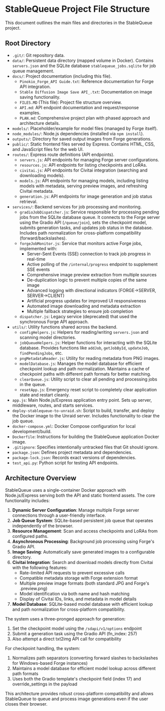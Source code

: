 # StableQueue Project File Structure

This document outlines the main files and directories in the StableQueue project.

## Root Directory

*   `.git/`: Git repository data.
*   `data/`: Persistent data directory (mapped volume in Docker). Contains `servers.json` and the SQLite database `stablequeue_jobs.sqlite` for job queue management.
*   `docs/`: Project documentation (including this file).
    *   `Pinokio_Forge_API Guide.txt`: Reference documentation for Forge API integration.
    *   `Stable Diffusion Image Save API_.txt`: Documentation on image saving functionality.
    *   `FILES.MD` (This file): Project file structure overview.
    *   `API.md`: API endpoint documentation and request/response examples.
    *   `PLAN.md`: Comprehensive project plan with phased approach and architecture details.
*   `models/`: Placeholder/example for model files (managed by Forge itself).
*   `node_modules/`: Node.js dependencies (installed via `npm install`).
*   `outputs/`: Directory for saved output images from Forge generations.
*   `public/`: Static frontend files served by Express. Contains HTML, CSS, and JavaScript files for the web UI.
*   `routes/`: Express route definitions (API endpoints).
    *   `servers.js`: API endpoints for managing Forge server configurations.
    *   `resources.js`: API endpoints for listing checkpoints and LoRAs.
    *   `civitai.js`: API endpoints for Civitai integration (searching and downloading models).
    *   `models.js`: API endpoints for managing models, including listing models with metadata, serving preview images, and refreshing Civitai metadata.
    *   `generation.js`: API endpoints for image generation and job status retrieval.
*   `services/`: Backend services for job processing and monitoring.
    *   `gradioJobDispatcher.js`: Service responsible for processing pending jobs from the SQLite database queue. It connects to the Forge server using the Gradio API (`/queue/join`), sets the checkpoint model, submits generation tasks, and updates job status in the database. Includes path normalization for cross-platform compatibility (forward/backslashes).
    *   `forgeJobMonitor.js`: Service that monitors active Forge jobs, implemented with:
        *   Server-Sent Events (SSE) connection to track job progress in real-time
        *   Active polling of the `/internal/progress` endpoint to supplement SSE events
        *   Comprehensive image preview extraction from multiple sources
        *   De-duplication logic to prevent multiple copies of the same image
        *   Advanced logging with directional indicators (FORGE→SERVER, SERVER→CLIENT)
        *   Artificial progress updates for improved UI responsiveness
        *   Automated image downloading and metadata extraction
        *   Multiple fallback strategies to ensure job completion
    *   `dispatcher.js`: Legacy service (deprecated) that used the synchronous Forge API approach.
*   `utils/`: Utility functions shared across the backend.
    *   `configHelpers.js`: Helpers for reading/writing `servers.json` and scanning model directories.
    *   `jobQueueHelpers.js`: Helper functions for interacting with the SQLite database. Provides functions like `addJob`, `getJobById`, `updateJob`, `findPendingJobs`, etc.
    *   `pngMetadataReader.js`: Utility for reading metadata from PNG images.
    *   `modelDatabase.js`: Manages the model database for efficient checkpoint lookup and path normalization. Maintains a cache of checkpoint paths with different path formats for better matching.
    *   `clearQueue.js`: Utility script to clear all pending and processing jobs in the queue.
    *   `resetApp.js`: Emergency reset script to completely clear application state and restart cleanly.
*   `app.js`: Main Node.js/Express application entry point. Sets up server, middleware, routes, and starts services.
*   `deploy-stablequeue-to-unraid.sh`: Script to build, transfer, and deploy the Docker image to the Unraid server. Includes functionality to clear the job queue.
*   `docker-compose.yml`: Docker Compose configuration for local development/build.
*   `Dockerfile`: Instructions for building the StableQueue application Docker image.
*   `.gitignore`: Specifies intentionally untracked files that Git should ignore.
*   `package.json`: Defines project metadata and dependencies.
*   `package-lock.json`: Records exact versions of dependencies.
*   `test_api.py`: Python script for testing API endpoints.

## Architecture Overview

StableQueue uses a single-container Docker approach with Node.js/Express serving both the API and static frontend assets. The core functionality includes:

1. **Dynamic Server Configuration**: Manage multiple Forge server connections through a user-friendly interface.
2. **Job Queue System**: SQLite-based persistent job queue that operates independently of the browser.
3. **Resource Management**: Scan and access checkpoints and LoRAs from configured paths.
4. **Asynchronous Processing**: Background job processing using Forge's Gradio API.
5. **Image Saving**: Automatically save generated images to a configurable directory.
6. **Civitai Integration**: Search and download models directly from Civitai with the following features:
   - Rate-limited API requests to prevent excessive calls
   - Compatible metadata storage with Forge extension format
   - Multiple preview image formats (both standard JPG and Forge's .preview.png)
   - Model identification via both name and hash matching
   - Display of Civitai IDs, links, and metadata in model details
7. **Model Database**: SQLite-based model database with efficient lookup and path normalization for cross-platform compatibility.

The system uses a three-pronged approach for generation:
1. Set the checkpoint model using the `/sdapi/v1/options` endpoint
2. Submit a generation task using the Gradio API (fn_index: 257)
3. Also attempt a direct txt2img API call for compatibility

For checkpoint handling, the system:
1. Normalizes path separators (converting forward slashes to backslashes for Windows-based Forge instances)
2. Maintains a model database for efficient model lookup across different path formats
3. Uses both the Gradio template's checkpoint field (index 17) and override_settings in the payload

This architecture provides robust cross-platform compatibility and allows StableQueue to queue and process image generations even if the user closes their browser.
